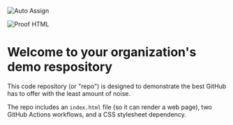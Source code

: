 ![Auto Assign](https://github.com/baepo-minjok/demo-repository/actions/workflows/auto-assign.yml/badge.svg)

![Proof HTML](https://github.com/baepo-minjok/demo-repository/actions/workflows/proof-html.yml/badge.svg)

# Welcome to your organization's demo respository
This code repository (or "repo") is designed to demonstrate the best GitHub has to offer with the least amount of noise.

The repo includes an `index.html` file (so it can render a web page), two GitHub Actions workflows, and a CSS stylesheet dependency.

